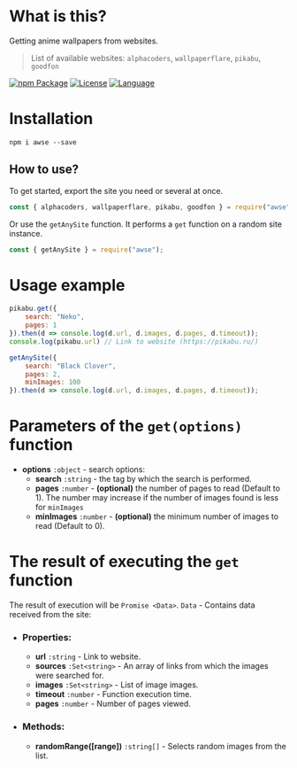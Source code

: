 # What is this?

Getting anime wallpapers from websites.
> List of available websites: `alphacoders`, `wallpaperflare`, `pikabu`, `goodfon`


[![npm Package](https://img.shields.io/badge/npm-v1.3.0-blue?style=for-the-badge&logo=appveyor)](https://www.npmjs.org/package/awse) [![License](https://img.shields.io/badge/license-ISC-green?style=for-the-badge&logo=appveyor)](https://github.com/Inadequado4192/awse/blob/master/LICENSE) [![Language](https://img.shields.io/badge/Language-JS%2FTS-yellowgreen?style=for-the-badge&logo=appveyor)](https://www.npmjs.com/package/awse)

# Installation

`npm i awse --save`

## How to use?

To get started, export the site you need or several at once.
```js
const { alphacoders, wallpaperflare, pikabu, goodfon } = require("awse");
```
Or use the `getAnySite` function. It performs a `get` function on a random site instance.
```js
const { getAnySite } = require("awse");
```
# Usage example

```js
pikabu.get({
    search: "Neko",
    pages: 1
}).then(d => console.log(d.url, d.images, d.pages, d.timeout));
console.log(pikabu.url) // Link to website (https://pikabu.ru/)
```
```js
getAnySite({
    search: "Black Clover",
    pages: 2,
    minImages: 100
}).then(d => console.log(d.url, d.images, d.pages, d.timeout));
```

# Parameters of the `get(options)` function

* **options** `:object` - search options:
  * **search** `:string` - the tag by which the search is performed.
  * **pages** `:number` - __(optional)__ the number of pages to read (Default to 1). The number may increase if the number of images found is less for `minImages`
  * **minImages** `:number` - __(optional)__ the minimum number of images to read (Default to 0).

# The result of executing the `get` function

The result of execution will be `Promise <Data>`.
`Data` - Contains data received from the site:
* ### Properties:
  * **url** `:string` - Link to website.
  * **sources** `:Set<string>` - An array of links from which the images were searched for.
  * **images** `:Set<string>` - List of image images.
  * **timeout** `:number` - Function execution time.
  * **pages** `:number` - Number of pages viewed.
* ### Methods:
  * **randomRange([range])**  `:string[]` -  Selects random images from the list.